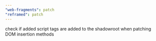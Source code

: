 ```yaml
---
"web-fragments": patch
"reframed": patch
---
```


check if added script tags are added to the shadowroot when patching DOM insertion methods
